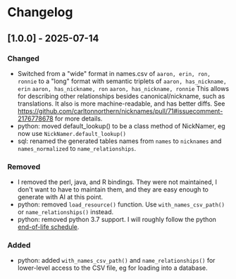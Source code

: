 # Changelog

## [1.0.0] - 2025-07-14

### Changed

- Switched from a "wide" format in names.csv of `aaron, erin, ron, ronnie`
  to a "long" format with semantic triplets of
  `aaron, has_nickname, erin`
  `aaron, has_nickname, ron`
  `aaron, has_nickname, ronnie`
  This allows for describing other relationships besides canonical/nickname,
  such as translations.
  It also is more machine-readable, and has better diffs.
  See https://github.com/carltonnorthern/nicknames/pull/71#issuecomment-2176778678
  for more details.
- python: moved default_lookup() to be a class method of NickNamer, eg
  now use `NickNamer.default_lookup()`
- sql: renamed the generated tables names from `names` to `nicknames`
  and `names_normalized` to `name_relationships`.

### Removed

- I removed the perl, java, and R bindings. They were not maintained,
  I don't want to have to maintain them, and they are easy enough to generate
  with AI at this point.
- python: removed `load_resource()` function.
  Use `with_names_csv_path()` or `name_relationships()` instead.
- python: removed python 3.7 support. I will roughly follow the python
  [end-of-life schedule](https://peps.python.org/topic/release/).

### Added

- python: added `with_names_csv_path()` and `name_relationships()` for
  lower-level access to the CSV file, eg for loading into a database.
